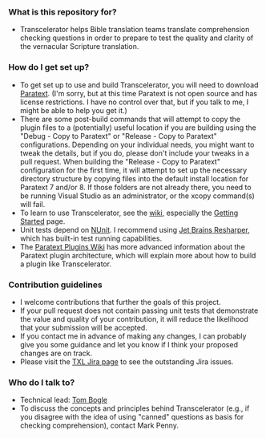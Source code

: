 ### What is this repository for? ###

* Transcelerator helps Bible translation teams translate comprehension checking questions in order to prepare to test the quality and clarity of the vernacular Scripture translation.

### How do I get set up? ###

* To get set up to use and build Transcelerator, you will need to download [Paratext](http://paratext.org/). (I'm sorry, but at this time Paratext is not open source and has license restrictions. I have no control over that, but if you talk to me, I might be able to help you get it.)
* There are some post-build commands that will attempt to copy the plugin files to a (potentially) useful location if you are building using the "Debug - Copy to Paratext" or "Release - Copy to Paratext" configurations. Depending on your individual needs, you might want to tweak the details, but if you do, please don't include your tweaks in a pull request. When building the "Release - Copy to Paratext" configuration for the first time, it will attempt to set up the necessary directory structure by copying files into the default install location for Paratext 7 and/or 8. If those folders are not already there, you need to be running Visual Studio as an administrator, or the xcopy command(s) will fail.
* To learn to use Transcelerator, see the [wiki](https://bitbucket.org/paratext/transcelerator/wiki/Home), especially the [Getting Started](https://bitbucket.org/paratext/transcelerator/wiki/Getting%20Started) page.
* Unit tests depend on [NUnit](http://nunit.org/). I recommend using [Jet Brains Resharper](http://www.jetbrains.com/resharper/), which has built-in test running capabilities.
* The [Paratext Plugins Wiki](https://bitbucket.org/paratext/paratext-demo-plugins/wiki/Home) has more advanced information about the Paratext plugin architecture, which will explain more about how to build a plugin like Transcelerator.

### Contribution guidelines ###

* I welcome contributions that further the goals of this project.
* If your pull request does not contain passing unit tests that demonstrate the value and quality of your contribution, it will reduce the likelihood that your submission will be accepted.
* If you contact me in advance of making any changes, I can probably give you some guidance and let you know if I think your proposed changes are on track.
* Please visit the [TXL Jira page](https://jira.sil.org/secure/Dashboard.jspa?selectPageId=10760) to see the outstanding Jira issues.

### Who do I talk to? ###

* Technical lead: [Tom Bogle](mailto:Transcelerator_feedback@sil.org)
* To discuss the concepts and principles behind Transcelerator (e.g., if you disagree with the idea of using "canned" questions as basis for checking comprehension), contact Mark Penny.